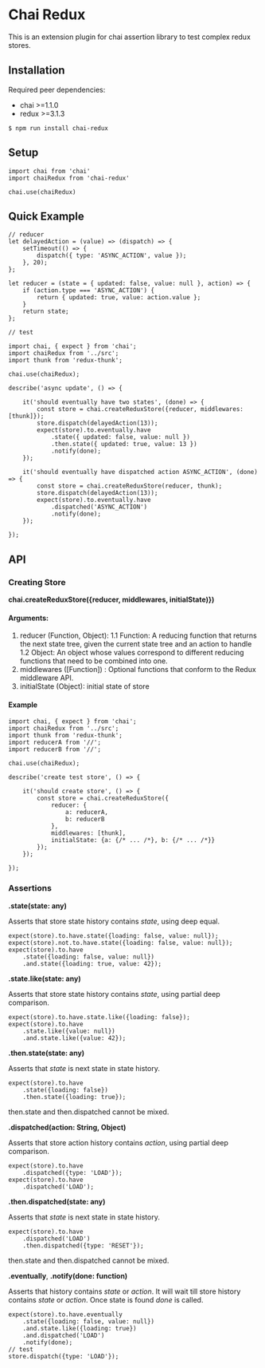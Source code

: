 # Chai Redux

This is an extension plugin for chai assertion library to test complex redux stores.

## Installation

Required peer dependencies:

- chai >=1.1.0
- redux >=3.1.3

```
$ npm run install chai-redux
```

## Setup

```
import chai from 'chai'
import chaiRedux from 'chai-redux'

chai.use(chaiRedux)

```


## Quick Example

```
// reducer
let delayedAction = (value) => (dispatch) => {
    setTimeout(() => {
        dispatch({ type: 'ASYNC_ACTION', value });
    }, 20);
};

let reducer = (state = { updated: false, value: null }, action) => {
    if (action.type === 'ASYNC_ACTION') {
        return { updated: true, value: action.value };
    }
    return state;
};

// test

import chai, { expect } from 'chai';
import chaiRedux from '../src';
import thunk from 'redux-thunk';

chai.use(chaiRedux);

describe('async update', () => {

    it('should eventually have two states', (done) => {
        const store = chai.createReduxStore({reducer, middlewares: [thunk]});
        store.dispatch(delayedAction(13));
        expect(store).to.eventually.have
            .state({ updated: false, value: null })
            .then.state({ updated: true, value: 13 })
            .notify(done);
    });

    it('should eventually have dispatched action ASYNC_ACTION', (done) => {
        const store = chai.createReduxStore(reducer, thunk);
        store.dispatch(delayedAction(13));
        expect(store).to.eventually.have
            .dispatched('ASYNC_ACTION')
            .notify(done);
    });

});

```

## API

### Creating Store

**chai.createReduxStore({reducer, middlewares, initialState)})**

#### Arguments:

1. reducer (Function, Object): 
 1.1 Function: A reducing function that returns the next state tree, given the current state tree and an action to handle
 1.2 Object: An object whose values correspond to different reducing functions that need to be combined into one.
2. middlewares ([Function]) : Optional functions that conform to the Redux middleware API.
3. initialState (Object): initial state of store

#### Example

```
import chai, { expect } from 'chai';
import chaiRedux from '../src';
import thunk from 'redux-thunk';
import reducerA from '//';
import reducerB from '//';

chai.use(chaiRedux);

describe('create test store', () => {

    it('should create store', () => {
        const store = chai.createReduxStore({
            reducer: {
                a: reducerA,
                b: reducerB
            },
            middlewares: [thunk],
            initialState: {a: {/* ... /*}, b: {/* ... /*}}
        });
    });

});

```

### Assertions

**.state(state: any)**

Asserts that store state history contains *state*, using deep equal. 

```
expect(store).to.have.state({loading: false, value: null});
expect(store).not.to.have.state({loading: false, value: null});
expect(store).to.have
    .state({loading: false, value: null})
    .and.state({loading: true, value: 42});
``` 

**.state.like(state: any)**

Asserts that store state history contains *state*, using partial deep comparison. 

```
expect(store).to.have.state.like({loading: false});
expect(store).to.have
    .state.like({value: null})
    .and.state.like({value: 42});
``` 

**.then.state(state: any)**

Asserts that *state* is next state in state history.

```
expect(store).to.have
    .state({loading: false})
    .then.state({loading: true});
``` 

then.state and then.dispatched cannot be mixed.

**.dispatched(action: String, Object)**

Asserts that store action history contains *action*, using partial deep comparison.

```
expect(store).to.have
    .dispatched({type: 'LOAD'});
expect(store).to.have
    .dispatched('LOAD');
``` 

**.then.dispatched(state: any)**

Asserts that *state* is next state in state history.

```
expect(store).to.have
    .dispatched('LOAD')
    .then.dispatched({type: 'RESET'});
``` 

then.state and then.dispatched cannot be mixed.

**.eventually**, **.notify(done: function)**

Asserts that history contains *state* or *action*. 
It will wait till store history contains *state* or *action*. 
Once state is found *done* is called.

```
expect(store).to.have.eventually
    .state({loading: false, value: null})
    .and.state.like({loading: true})
    .and.dispatched('LOAD')
    .notify(done);
// test
store.dispatch({type: 'LOAD'});
```
